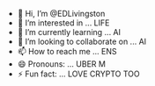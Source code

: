- 👋 Hi, I’m @EDLivingston
- 👀 I’m interested in ... LIFE
- 🌱 I’m currently learning ... AI
- 💞️ I’m looking to collaborate on ... AI
- 📫 How to reach me ... ENS
- 😄 Pronouns: ... UBER M
- ⚡ Fun fact: ... LOVE CRYPTO TOO

<!---
EDLivingston/EDLivingston is a ✨ special ✨ repository because its `README.md` (this file) appears on your GitHub profile.
You can click the Preview link to take a look at your changes.
--->
